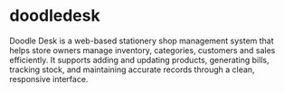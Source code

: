 # doodledesk
Doodle Desk is a web-based stationery shop management system that helps store owners manage inventory, categories, customers and sales efficiently. It supports adding and updating products, generating bills, tracking stock, and maintaining accurate records through a clean, responsive interface.
